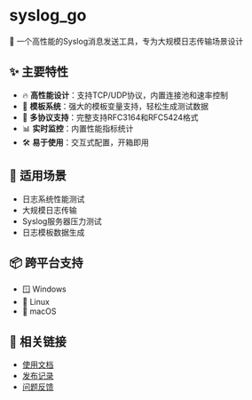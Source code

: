 # syslog_go

🚀 一个高性能的Syslog消息发送工具，专为大规模日志传输场景设计

## ✨ 主要特性

- 🔥 **高性能设计**：支持TCP/UDP协议，内置连接池和速率控制
- 📝 **模板系统**：强大的模板变量支持，轻松生成测试数据
- 🎯 **多协议支持**：完整支持RFC3164和RFC5424格式
- 📊 **实时监控**：内置性能指标统计
- 🛠️ **易于使用**：交互式配置，开箱即用

## 🎯 适用场景

- 日志系统性能测试
- 大规模日志传输
- Syslog服务器压力测试
- 日志模板数据生成

## 📦 跨平台支持

- 🪟 Windows
- 🐧 Linux
- 🍎 macOS

## 🔗 相关链接

- [使用文档](./doc/)
- [发布记录](../../releases)
- [问题反馈](../../issues)